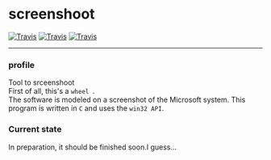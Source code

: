 # screenshoot

[![Travis](https://img.shields.io/badge/Language-C-green.svg)]()
[![Travis](https://img.shields.io/badge/Version-0.0.0-orange.svg)]()
[![Travis](https://img.shields.io/badge/Status-Todo-lightgrey.svg)]()
  
  ---
  
### profile
Tool to srceenshoot    
First of all, this's a `wheel `.  
The software is modeled on a screenshot of the Microsoft system.
This program is written in `C` and uses the `win32 API`.  
  
### Current state
In preparation, it should be finished soon.I guess...
